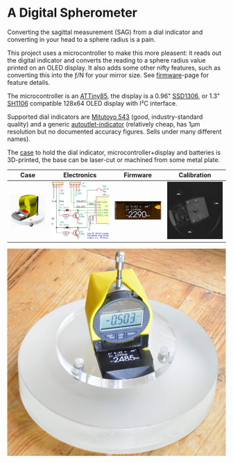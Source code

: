 A Digital Spherometer
=====================

Converting the sagittal measurement (SAG) from a dial indicator and converting
in your head to a sphere radius is a pain.

This project uses a microcontroller to make this more pleasent: it reads out
the digital indicator and converts the reading to a sphere radius value
printed on an OLED display. It also adds some other nifty features, such as
converting this into the ƒ/N for your mirror size. See [firmware]-page for
feature details.

The microcontroller is an [ATTiny85], the display is a 0.96" [SSD1306], or
1.3" [SH1106] compatible 128x64 OLED display with I²C interface.

Supported dial indicators are [Mitutoyo 543] (good, industry-standard quality)
and a generic [autoutlet-indicator] (relatively cheap, has 1μm resolution but
no documented accuracy figures. Sells under many different names).

The [case](./frame) to hold the dial indicator, microcontroller+display and
batteries is 3D-printed, the base can be laser-cut or machined from some metal
plate.

Case | Electronics | Firmware | Calibration
-----|-------------|----------|-------------
[![Case](./img/dial-case.png)](./frame/README.md) | [![Electronics](./img/schematic-thumbnail.png)](./pcb/README.md) | [![Firmware](./img/oled.jpg)](./firmware/README.md) | [![Calibration](./img/calibration-scan.jpg)](./calibration/README.md)

![](img/spherometer.jpg)

[attiny85]: https://www.microchip.com/wwwproducts/en/ATtiny85
[ssd1306]: https://www.ebay.com/sch/i.html?_nkw=ssd1306+i2c+128x64
[sh1106]: https://www.ebay.com/sch/i.html?_nkw=sh1106+i2c+128x64
[Mitutoyo 543]: https://ecatalog.mitutoyo.com/ABSOLUTE-Digimatic-Indicator-ID-S-Series-543-with-Simple-Design-C1196.aspx
[autoutlet-indicator]: https://www.amazon.com/gp/product/B07C63VFN3
[avr-gcc]: https://gcc.gnu.org/wiki/avr-gcc
[firmware]: ./firmware/README.md